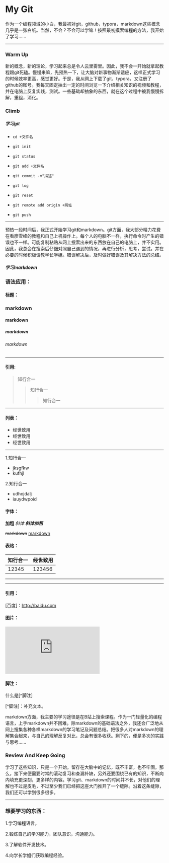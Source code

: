 









# My Git

​       作为一个编程领域的小白，我最初对git，github，typora，markdown这些概念几乎是一张白纸。当然，不会？不会可以学嘛！按照最初摸索编程的方法，我开始了学习......

---

### Warm Up

​       新的概念，新的理论，学习起来总是令人云里雾里。因此，我不会一开始就拿起教程跟git死磕。慢慢来嘛，先预热一下，让大脑对新事物渐渐适应，这样正式学习的时候效率更高，感觉更好。于是，我从网上下载了git，typora，又注册了github的账号。我每天固定抽出一定的时间浏览一下介绍相关知识的视频和教程，并在电脑上反复实践，测试。一些基础却抽象的东西，就在这个过程中被我慢慢拆解，重组，消化。

### Climb

##### 学习git

+ ~~~
  cd +文件名
  ~~~

+ ~~~
  git init
  ~~~

+ ~~~
  git status
  ~~~

+ ~~~
  git add +文件名
  ~~~

+ ~~~
  git commit -m"描述"
  ~~~

+ ~~~
  git log
  ~~~

+ ~~~
  git reset
  ~~~

+ ~~~
  git remote add origin +网址
  ~~~

+ ~~~
  git push
  ~~~

  

---

​        预热一段时间后，我正式开始学习git和markdown。git方面，我大部分精力花费在看廖雪峰的教程和自己上机操作上。每个人的电脑不一样，执行命令时产生的错误也不一样。可能复制粘贴从网上搜索出来的东西放在自己的电脑上，并不实用。因此，我总会在搜索后仔细对照自己遇到的情况，再进行分析，思考，尝试。并在必要的时候积极请教学长学姐。错误解决后，及时做好错误及其解决方法的总结。


##### 学习markdown

### 语法应用：

#### 标题：

### markdown

#### markdown

##### markdown

###### markdown

___

#### 引用:

> 知行合一
>
> > 知行合一
> >
> > > 知行合一

*****

#### 列表：

+ 经世致用   
+ 经世致用
+ 经世致用

___

1.知行合一

   - jksgfkw
- kufhjl

2.知行合一

- udhojdalj
- iauydwpoid

#### 字体：

**加粗**   *斜体*  ***斜体加粗***

~~markdown~~   <u>markdown</u>

#### 表格：

| 知行合一 | 经世致用 |
| -------- | -------- |
| 12345    | 123456   |

-------

______

#### 引用：

[百度]：http://baidu.com

#### 图片：

![坚持](http://www.netbian.com/desk/12323-1920x1080.htm)

#### 脚注：

什么是[^脚注]

[^脚注]：补充文本。

​       markdown方面，我主要的学习途径是在B站上搜索课程。作为一门轻量化的编程语言，上手markdown并不困难。除markdown的基础语法之外，我还会广泛地从网上搜集各种各样markdown的学习笔记及问题总结。把很多人对markdown的理解集合起来，与自己的理解反复对比，总会有很多收获。剩下的，便是多次的实践与思考......


### Review And Keep Going

​       学习了这些知识，只是一个开始。留存在大脑中的记忆，既不丰富，也不牢固。那么，接下来便需要时常的滚动复习和查漏补缺，另外还要围绕已有的知识，不断向内填充更深刻，更多样的内容。学习git、markdown的时间并不长，对他们的理解也不过是皮毛，不过至少我们已经把这座大门推开了一个缝隙。沿着这条缝隙，我们还可以学到很多很多。

___

 ###  想要学习的东西：

1.学习编程语言。

2.锻炼自己的学习能力，团队意识，沟通能力。

3.了解软件开发技术。

4.向学长学姐们获取编程经验。







